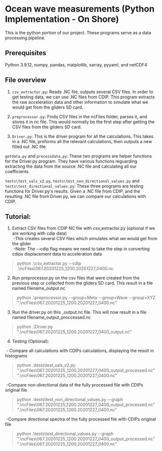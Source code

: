 # Ocean wave measurements (Python Implementation - On Shore)
This is the python portion of our project. These programs serve as a data processing pipeline. 

## Prerequisites 
Python 3.9.12, numpy, pandas, matplotlib, xarray, pyyaml, and netCDF4 


## File overview
1) `csv_extractor.py`: Reads .NC file, outputs several CSV files. In order to get testing data, we can use .NC files from CDIP. This program extracts the raw acceleration data and other information to simulate what we would get from the gliders SD card. <br />

2) `preprocessor.py`: Finds CSV files in the ncFiles folder, parses it, and stores it in nc file. This would normally be the first step after getting the CSV files from the gliders SD card. <br />

3) `Driver.py`: This is the driver program for all the calculations. This takes in a .NC file, preforms all the relevant calculations, then outputs a new filled out .NC file. <br />

`getdata.py` and `precessdata.py`: These two programs are helper functions for the Driver.py program. They have various functions reguarding extracting the data from the source .NC file and calculating all our coefficients<br />

`tests\test_vals_v2.py`, `tests\test_non_directional_values.py` and `tests\test_directional_values.py`: These three programs are testing functions for Driver.py's results. Given a .NC file from CDIP, and the resulting .NC file from Driver.py, we can compare our calculations with CDIP. <br />


## Tutorial:
1) Extract CSV files from CDIP NC file with csv_extractor.py (optional if we are working with cdip data)<br /> 
&nbsp;-This creates several CSV files which simulates what we would get from the glider<br /> 
&nbsp;-Note: The --cdip flag means we need to take the step in converting cdips displacement data to acceleration data<br /> 
> python .\csv_extractor.py --cdip .\ncFiles\067.20201225_1200.20201227_0400.nc

2) Run preprocessor.py on the csv files that were created from the previous step or collected from the gliders SD card. This result in a file named filename_output.nc<br /> 
> python .\preprocessor.py --group=Meta --group=Wave --group=XYZ ".\ncFiles\067.20201225_1200.20201227_0400.nc" 

3) Run the driver.py on this _output.nc file. This will now result in a file named filename_output_proccessed.nc <br /> 
> python .\Driver.py ".\ncFiles\067.20201225_1200.20201227_0400_output.nc"

4) Testing (Optional): <br />

&nbsp;- Compare all calculations with CDIPs calculations, displaying the result in histograms<br /> 
> python .\tests\test_vals_v2.py ".\ncFiles\067.20201225_1200.20201227_0400_output_processed.nc" ".\ncFiles\067.20201225_1200.20201227_0400.nc" <br />

&nbsp;-Compare non-directional data of the fully processed file with CDIPs original file<br /> 
> python .\tests\test_non_directional_values.py --graph ".\ncFiles\067.20201225_1200.20201227_0400_output_processed.nc" ".\ncFiles\067.20201225_1200.20201227_0400.nc"<br />

&nbsp;-Compare directional spectra of the fully processed file with CDIPs original file<br /> 
> python .\tests\test_directional_values.py --graph ".\ncFiles\067.20201225_1200.20201227_0400_output_processed.nc" ".\ncFiles\067.20201225_1200.20201227_0400.nc"<br />



